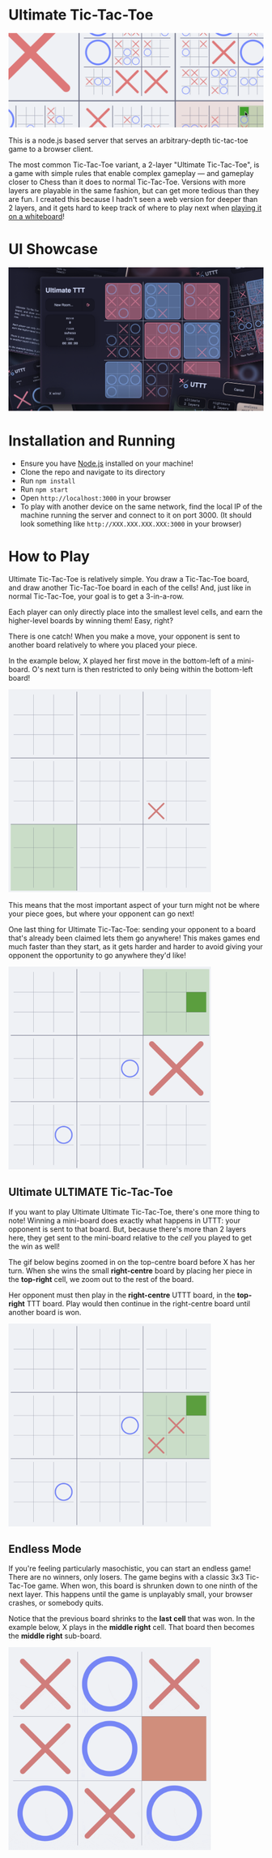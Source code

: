 # Ultimate Tic-Tac-Toe

<picture>
    <source media="(prefers-color-scheme: dark)" srcset="client/assets/preview-dark.png">
    <source media="(prefers-color-scheme: light)" srcset="client/assets/preview-light.png">
    <img alt="A screenshot of the game, depicting tic-tac-toe boards nested inside the cells of other tic-tac-toe cells. X's and O's are placed randomly at different levels of depth in the board." src="client/assets/preview-light.png">
</picture>

This is a node.js based server that serves an arbitrary-depth tic-tac-toe game to a browser client.

The most common Tic-Tac-Toe variant, a 2-layer "Ultimate Tic-Tac-Toe", is a game with simple rules that enable complex
gameplay — and gameplay closer to Chess than it does to normal Tic-Tac-Toe. Versions with more layers are playable in
the same fashion, but can get more tedious than they are fun. I created this because I hadn't seen a web version for
deeper than 2 layers, and it gets hard to keep track of where to play next
when [playing it on a whiteboard](client/assets/whiteboard.jpeg)!

# UI Showcase

<img alt="An image showing different screenshots of the game." src="client/assets/ui-showcase.png">

# Installation and Running

- Ensure you have [Node.js](https://nodejs.org/) installed on your machine!
- Clone the repo and navigate to its directory
- Run `npm install`
- Run `npm start`
- Open `http://localhost:3000` in your browser
- To play with another device on the same network, find the local IP of the machine running the server and connect to it
  on port 3000. (It should look something like `http://XXX.XXX.XXX.XXX:3000` in your browser)

# How to Play

Ultimate Tic-Tac-Toe is relatively simple. You draw a Tic-Tac-Toe board, and draw another Tic-Tac-Toe board in each of
the cells! And, just like in normal Tic-Tac-Toe, your goal is to get a 3-in-a-row.

Each player can only directly place into the smallest level cells, and earn the higher-level boards by winning them!
Easy, right?

There is one catch! When you make a move, your opponent is sent to another board relatively to where you placed your
piece.

In the example below, X played her first move in the bottom-left of a mini-board. O's next turn is then restricted to
only being within the bottom-left board!

<picture>
    <source media="(prefers-color-scheme: dark)" srcset="client/assets/tutorial-1-dark.png">
    <source media="(prefers-color-scheme: light)" srcset="client/assets/tutorial-1-light.png">
    <img alt="A tic-tac-toe board with tic-tac-toe boards in each cell. One of the mini-boards has an X in the bottom-left corner, and the entire bottom-left mini board is highlighted green." src="client/assets/tutorial-1-light.png" width="400">
</picture>

This means that the most important aspect of your turn might not be where your piece goes, but where your opponent can
go next!

One last thing for Ultimate Tic-Tac-Toe: sending your opponent to a board that's already been claimed lets them go
anywhere! This makes games end much faster than they start, as it gets harder and harder to avoid giving your opponent
the opportunity to go anywhere they'd like!

<picture>
    <source media="(prefers-color-scheme: dark)" srcset="client/assets/tutorial-2-dark.gif">
    <source media="(prefers-color-scheme: light)" srcset="client/assets/tutorial-2-light.gif">
    <img alt="A gif demonstrating that being sent to a claimed board lets you go anywhere." src="client/assets/tutorial-2-light.gif" width="400">
</picture>

## Ultimate ULTIMATE Tic-Tac-Toe

If you want to play Ultimate Ultimate Tic-Tac-Toe, there's one more thing to note! Winning a mini-board does exactly
what happens in UTTT: your opponent is sent to that board. But, because there's more than 2 layers here, they get sent
to the mini-board relative to the *cell* you played to get the win as well!

The gif below begins zoomed in on the top-centre board before X has her turn. When she wins the small **right-centre**
board by placing her piece in the **top-right** cell, we zoom out to the rest of the board.

Her opponent must then play in the **right-centre** UTTT board, in the **top-right** TTT board. Play would then continue
in the right-centre board until another board is won.

<picture>
    <source media="(prefers-color-scheme: dark)" srcset="client/assets/tutorial-3-dark.gif">
    <source media="(prefers-color-scheme: light)" srcset="client/assets/tutorial-3-light.gif">
    <img alt="A gif demonstrating multi-level sending." src="client/assets/tutorial-3-light.gif" width="400">
</picture>

## Endless Mode

If you're feeling particularly masochistic, you can start an endless game! There are no winners, only losers. The game begins
with a classic 3x3 Tic-Tac-Toe game.  When won, this board is shrunken down to one ninth of the next layer. This happens
until the game is unplayably small, your browser crashes, or somebody quits.

Notice that the previous board shrinks to the **last cell** that was won. In the example below, X plays in the **middle right** cell.
That board then becomes the **middle right** sub-board.

<picture>
    <source media="(prefers-color-scheme: dark)" srcset="client/assets/tutorial-4-dark.gif">
    <source media="(prefers-color-scheme: light)" srcset="client/assets/tutorial-4-light.gif">
    <img alt="A gif demonstrating endless mode." src="client/assets/tutorial-4-light.gif" width="400">
</picture>